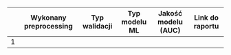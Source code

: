 <table>
<thead>
  <tr>
    <th></th>
    <th>Wykonany preprocessing</th>
    <th>Typ walidacji</th>
    <th>Typ modelu ML</th>
    <th>Jakość modelu (AUC)</th>
    <th>Link do raportu</th>
  </tr>
</thead>
<tbody>
   <tr>
    <td>1</td>
    <td></td>
    <td></td>
    <td></td>
    <td></td>
    <td></td>
  </tr>
  </tbody>
</table>